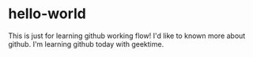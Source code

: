 # hello-world
This is just for learning github working flow!
I'd like to known more about github.
I'm learning github today with geektime.

